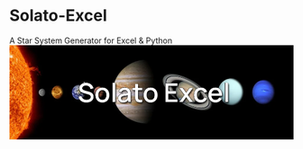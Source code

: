 # Solato-Excel
A Star System Generator for Excel &amp; Python
![BannerImage](https://github.com/ErisuKuraku/Solato-Excel/blob/main/Solato%20Excel%20Banner.png?raw=true)
